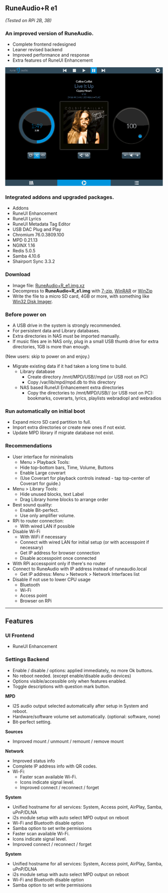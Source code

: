 RuneAudio+R e1
---
*(Tested on RPi 2B, 3B)*

### An improved version of RuneAudio.
- Complete frontend redesigned
- Leaner revised backend
- Improved performance and response
- Extra features of RuneUI Enhancement

![playback](https://github.com/rern/_assets/raw/master/RuneUI_enhancement/xtreme/playback.gif)

### Integrated addons and upgraded packages.
- Addons
- RuneUI Enhancement
- RuneUI Lyrics
- RuneUI Metadata Tag Editor
- USB DAC Plug and Play
- Chromium 76.0.3809.100
- MPD 0.21.13
- NGINX 1.16
- Redis 5.0.5
- Samba 4.10.6
- Shairport Sync 3.3.2

### Download
- Image file: [RuneAudio+R_e1.img.xz](https://www.mediafire.com/file/kbkxcaap19gkrh8/RuneAudio+R_e1.img.xz/file)
- Decompress to **RuneAudio+R_e1.img** with [7-zip](https://www.7-zip.org/), [WinRAR](https://www.rarlab.com/download.htm) or [WinZip](https://www.winzip.com/win/en/]WinZip)
- Write the file to a micro SD card, 4GB or more, with something like [Win32 Disk Imager](https://sourceforge.net/projects/win32diskimager/).

### Before power on
- A USB drive in the system is strongly recommended.
- For persistent data and Library databases.
- Extra directories in NAS must be imported manually.
- If music files are in NAS only, plug in a small USB thumb drive for extra directories, 1GB is more than enough.

(New users: skip to power on and enjoy.)  
- Migrate existing data if it had taken a long time to build.
	- Library database
		- Create directory /mnt/MPD/USB/<label>/mpd (or USB root on PC)
		- Copy /var/lib/mpd/mpd.db to this directory
	- NAS based RuneUI Enhancement extra directories
		- Copy the directories to /mnt/MPD/USB/<label>/ (or USB root on PC): bookmarks, coverarts, lyrics, playlists webradiopl and webradios
	
### Run automatically on initial boot
- Expand micro SD card partition to full.
- Import extra directories or create new ones if not exist.
- Update MPD library if migrate database not exist.

### Recommendations
- User interface for minimalists
	- Menu > Playback Tools:
	- Hide top-bottom bars, Time, Volume, Buttons 
	- Enable Large coverart
	- (Use Coverart for playback controls instead - tap top-center of Coverart for guide.)
- Menu > Library Tools:
	- Hide unused blocks, text Label
	- Drag Library home blocks to arrange order
- Best sound quality:
	- Enable Bit-perfect.
	- Use only amplifier volume.
- RPi to router connection:
	- With wired LAN if possible
- Disable Wi-Fi
	- With WiFi if necessary
	- Connect with wired LAN for initial setup (or with accesspoint if necessary)
	- Get IP address for browser connection
	- Disable accesspoint once connected
- With RPi accesspoint only if there's no router
- Connect to RuneAudio with IP address instead of runeaudio.local
	- Get IP address: Menu > Network > Network Interfaces list
- Disable if not use to lower CPU usage	
	- Bluetooth
	- Wi-Fi
	- Access point
	- Browser on RPi
---

## Features

### UI Frontend
- RuneUI Enhancement

### Settings Backend
- Enable / disable / options: applied immediately, no more Ok buttons.
- No reboot needed. (except enable/disable audio devices)
- Options visible/accessible only when features enabled.
- Toggle descriptions with question mark button.

**MPD**
- I2S audio output selected automatically after setup in System and reboot.
- Hardware/software volume set automatically. (optional: software, none)
- Bit-perfect setting.

**Sources**
- Improved mount / unmount / remount / remove mount

**Network**
- Improved status info
- Complete IP address info with QR codes.
- Wi-Fi:
	- Faster scan available Wi-Fi.
	- Icons indicate signal level.
	- Improved connect / reconnect / forget
	
**System**
- Unified hostname for all services: System, Access point, AirPlay, Samba, uPnP/DLNA
- i2s module setup with auto select MPD output on reboot
- Wi-Fi and Bluetooth disable option
- Samba option to set write permissions
- Faster scan available Wi-Fi.
- Icons indicate signal level.
- Improved connect / reconnect / forget

**System**
- Unified hostname for all services: System, Access point, AirPlay, Samba, uPnP/DLNA
- i2s module setup with auto select MPD output on reboot
- Wi-Fi and Bluetooth disable option
- Samba option to set write permissions
